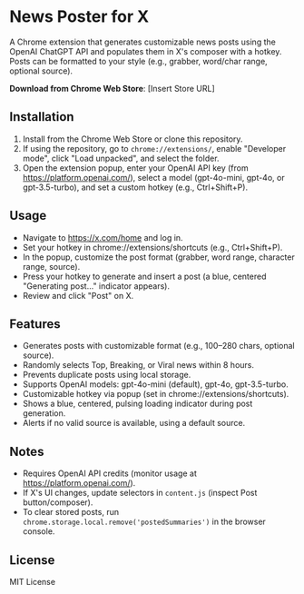 # News Poster for X

A Chrome extension that generates customizable news posts using the OpenAI ChatGPT API and populates them in X's composer with a hotkey. Posts can be formatted to your style (e.g., grabber, word/char range, optional source).

**Download from Chrome Web Store**: [Insert Store URL]

## Installation
1. Install from the Chrome Web Store or clone this repository.
2. If using the repository, go to `chrome://extensions/`, enable "Developer mode", click "Load unpacked", and select the folder.
3. Open the extension popup, enter your OpenAI API key (from https://platform.openai.com/), select a model (gpt-4o-mini, gpt-4o, or gpt-3.5-turbo), and set a custom hotkey (e.g., Ctrl+Shift+P).

## Usage
- Navigate to https://x.com/home and log in.
- Set your hotkey in chrome://extensions/shortcuts (e.g., Ctrl+Shift+P).
- In the popup, customize the post format (grabber, word range, character range, source).
- Press your hotkey to generate and insert a post (a blue, centered "Generating post..." indicator appears).
- Review and click "Post" on X.

## Features
- Generates posts with customizable format (e.g., 100–280 chars, optional source).
- Randomly selects Top, Breaking, or Viral news within 8 hours.
- Prevents duplicate posts using local storage.
- Supports OpenAI models: gpt-4o-mini (default), gpt-4o, gpt-3.5-turbo.
- Customizable hotkey via popup (set in chrome://extensions/shortcuts).
- Shows a blue, centered, pulsing loading indicator during post generation.
- Alerts if no valid source is available, using a default source.

## Notes
- Requires OpenAI API credits (monitor usage at https://platform.openai.com/).
- If X's UI changes, update selectors in `content.js` (inspect Post button/composer).
- To clear stored posts, run `chrome.storage.local.remove('postedSummaries')` in the browser console.

## License
MIT License